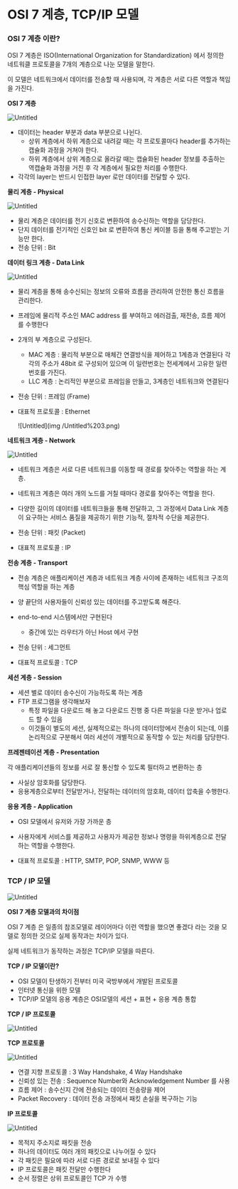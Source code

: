 # OSI 7 계층, TCP/IP 모델

### OSI 7 계층 이란?

OSI 7 계층은 ISO(International Organization for Standardization) 에서 정의한 네트워클 프로토콜을 7개의 계층으로 나눈 모델을 말한다.

이 모델은 네트워크에서 데이터를 전송할 때 사용되며, 각 계층은 서로 다른 역할과 책임을 가진다.

**OSI 7 계층**

![Untitled](img/Untitled.png)

- 데이터는 header 부분과 data 부분으로 나뉜다.
    - 상위 계층에서 하위 계층으로 내려갈 때는 각 프로토콜마다 header를 추가하는 캡슐화 과정을 거쳐야 한다.
    - 하위 계층에서 상위 계층으로 올라갈 때는 캡슐화된 header 정보를 추출하는 역캡슐화 과정을 거친 후 각 계층에서 필요한 처리를 수행한다.
- 각각의 layer는 반드시 인접한 layer 로만 데이터를 전달할 수 있다.

**물리 계층 - Physical**

![Untitled](img/Untitled%201.png)

- 물리 계층은 데이터를 전기 신호로 변환하여 송수신하는 역할을 담당한다.
- 단지 데이터를 전기적인 신호인 bit 로 변환하여 통신 케이블 등을 통해 주고받는 기능만 한다.
- 전송 단위 : Bit

**데이터 링크 계층 - Data Link**

![Untitled](img/Untitled%202.png)

- 물리 계층을 통해 송수신되는 정보의 오류와 흐름을 관리하여 안전한 통신 흐름을 관리한다.
- 프레임에 물리적 주소인 MAC address 를 부여하고 에러검출, 재전송, 흐름 제어를 수행한다
- 2개의 부 계층으로 구성된다.
    - MAC 계층 : 물리적 부분으로 매체간 연결방식을 제어하고 1계층과 연결된다
    각각의 주소가 48bit 로 구성되어 있으며 이 일련번호는 전세계에서 고유한 일련번호를 가진다.
    - LLC 계층 : 논리적인 부분으로 프레임을 만들고, 3계층인 네트워크와 연결된다

- 전송 단위 : 프레임 (Frame)
- 대표적 프로토콜 : Ethernet
    
    ![Untitled](img
/Untitled%203.png)
    

**네트워크 계층 - Network**

![Untitled](img/Untitled%204.png)

- 네트워크 계층은 서로 다른 네트워크를 이동할 때 경로를 찾아주는 역할을 하는 계층.
- 네트워크 계층은 여러 개의 노드를 거칠 때마다 경로를 찾아주는 역할을 한다.
- 다양한 길이의 데이터를 네트워크들을 통해 전달하고, 그 과정에서 Data Link 계층이 요구하는 서비스 품질을 제공하기 위한 기능적, 절차적 수단을 제공한다.

- 전송 단위 : 패킷 (Packet)
- 대표적 프로토콜 : IP

**전송 계층 - Transport**

- 전송 계층은 애플리케이션 계층과 네트워크 계층 사이에 존재하는 네트워크 구조의 핵심 역할을 하는 계층
- 양 끝단의 사용자들이 신뢰성 있는 데이터를 주고받도록 해준다.
- end-to-end 시스템에서만 구현된다
    - 중간에 있는 라우터가 아닌 Host 에서 구현

- 전송 단위 : 세그먼트
- 대표적 프로토콜 : TCP

**세션 계층 - Session**

- 세션 별로 데이터 송수신이 가능하도록 하는 계층
- FTP 프로그램을 생각해보자
    - 특정 파일을 다운로드 해 놓고 다운로드 진행 중 다른 파일을 다운 받거나 업로드 할 수 있음
    - 이것들이 별도의 세션, 실제적으로는 하나의 데이터망에서 전송이 되는데, 이를 논리적으로 구분해서 여러 세션이 개별적으로 동작할 수 있는 처리를 담당한다.

**프레젠테이션 계층 - Presentation**

각 애플리케이션들의 정보를 서로 잘 통신할 수 있도록 필터하고 변환하는 층

- 사실상 암호화를 담당한다.
- 응용계층으로부터 전달받거나, 전달하는 데이터의 암호화, 데이터 압축을 수행한다.

**응용  계층 - Application**

- OSI 모델에서 유저와 가장 가까운 층
- 사용자에게 서비스를 제공하고 사용자가 제공한 정보나 명령을 하위계층으로 전달하는 역할을 수행한다.

- 대표적 프로토콜 : HTTP, SMTP, POP, SNMP, WWW 등

### TCP / IP 모델

![Untitled](img/Untitled%205.png)

**OSI 7 계층 모델과의 차이점**

OSI 7 계층 은 일종의 참조모델로 레이어마다 이런 역할을 했으면 좋겠다 라는 것을 모델로 정의한 것으로 실제 동작과는 차이가 있다.

실제 네트워크가 동작하는 과정은 TCP/IP 모델을 따른다.

**TCP / IP 모델이란?**

- OSI 모델이 탄생하기 전부터 미국 국방부에서 개발된 프로토콜
- 인터넷 통신을 위한 모델
- TCP/IP 모델의 응용 계층은 OSI모델의 세션 + 표현 + 응용 계층 통합

**TCP / IP 프로토콜**

![Untitled](img/Untitled%206.png)

**TCP 프로토콜**

![Untitled](img/Untitled%207.png)

- 연결 지향 프로토콜 : 3 Way Handshake, 4 Way Handshake
- 신뢰성 있는 전송 : Sequence Number와 Acknowledgement Number 를 사용
- 흐름 제어 : 송수신지 간에 전송되는 데이터 전송량을 제어
- Packet Recovery : 데이터 전송 과정에서 패킷 손실을 복구하는 기능

**IP 프로토콜**

![Untitled](img/Untitled%208.png)

- 목적지 주소지로 패킷을 전송
- 하나의 데이터도 여러 개의 패킷으로 나누어질 수 있다
- 각 패킷은 필요에 따라 서로 다른 경로로 보내질 수 있다
- IP 프로토콜은 패킷 전달만 수행한다
- 순서 정렬은 상위 프로토콜인 TCP 가 수행

